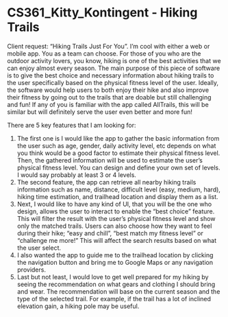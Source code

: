 # CS361_Kitty_Kontingent - Hiking Trails

Client request: “Hiking Trails Just For You”. I’m cool with either a web or mobile app. You as a team can choose. 
For those of you who are the outdoor activity lovers, you know, hiking is one of the best activities that we can 
enjoy almost every season. The main purpose of this piece of software is to give the best choice and necessary 
information about hiking trails to the user specifically based on the physical fitness level of the user. Ideally, 
the software would help users to both enjoy their hike and also improve their fitness by going out to the trails 
that are doable but still challenging and fun! If any of you is familiar with the app called AllTrails, this will 
be similar but will definitely serve the user even better and more fun!

There are 5 key features that I am looking for:

1. The first one is I would like the app to gather the basic information from the user such as age, gender, daily 
activity level, etc depends on what you think would be a good factor to estimate their physical fitness level. Then, 
the gathered information will be used to estimate the user’s physical fitness level. You can design and define your 
own set of levels. I would say probably at least 3 or 4 levels.
2. The second feature, the app can retrieve all nearby hiking trails information such as name, distance, difficult 
level (easy, medium, hard), hiking time estimation, and trailhead location and display them as a list.
3. Next, I would like to have any kind of UI, that you will be the one who design, allows the user to interact to 
enable the “best choice” feature. This will filter the result with the user’s physical fitness level and show only 
the matched trails. Users can also choose how they want to feel during their hike; “easy and chill”, “best match 
my fitness level” or “challenge me more!” This will affect the search results based on what the user select.
4. I also wanted the app to guide me to the trailhead location by clicking the navigation button and bring me to 
Google Maps or any navigation providers.
5. Last but not least, I would love to get well prepared for my hiking by seeing the recommendation on what gears 
and clothing I should bring and wear. The recommendation will base on the current season and the type of the 
selected trail. For example, if the trail has a lot of inclined elevation gain, a hiking pole may be useful.
